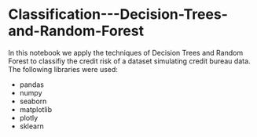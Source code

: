 # Classification---Decision-Trees-and-Random-Forest
In this notebook we apply the techniques of Decision Trees and Random Forest to classifiy the credit risk of a dataset simulating credit bureau data. The following libraries were used:
- pandas 
- numpy
- seaborn 
- matplotlib
- plotly
- sklearn
